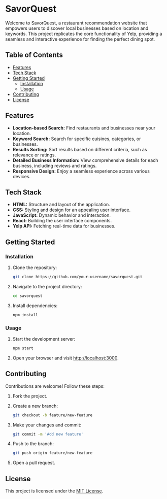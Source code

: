 # SavorQuest

Welcome to SavorQuest, a restaurant recommendation website that empowers users to discover local businesses based on location and keywords. This project replicates the core functionality of Yelp, providing a seamless and interactive experience for finding the perfect dining spot.

## Table of Contents

- [Features](#features)
- [Tech Stack](#tech-stack)
- [Getting Started](#getting-started)
  - [Installation](#installation)
  - [Usage](#usage)
- [Contributing](#contributing)
- [License](#license)

## Features

- **Location-based Search:** Find restaurants and businesses near your location.
- **Keyword Search:** Search for specific cuisines, categories, or businesses.
- **Results Sorting:** Sort results based on different criteria, such as relevance or ratings.
- **Detailed Business Information:** View comprehensive details for each business, including reviews and ratings.
- **Responsive Design:** Enjoy a seamless experience across various devices.

## Tech Stack

- **HTML:** Structure and layout of the application.
- **CSS:** Styling and design for an appealing user interface.
- **JavaScript:** Dynamic behavior and interaction.
- **React:** Building the user interface components.
- **Yelp API:** Fetching real-time data for businesses.

## Getting Started

### Installation

1. Clone the repository:

   ```bash
   git clone https://github.com/your-username/savorquest.git
   ```

2. Navigate to the project directory:

   ```bash
   cd savorquest
   ```

3. Install dependencies:

   ```bash
   npm install
   ```

### Usage

1. Start the development server:

   ```bash
   npm start
   ```

2. Open your browser and visit [http://localhost:3000](http://localhost:3000).

## Contributing

Contributions are welcome! Follow these steps:

1. Fork the project.
2. Create a new branch:

   ```bash
   git checkout -b feature/new-feature
   ```

3. Make your changes and commit:

   ```bash
   git commit -m 'Add new feature'
   ```

4. Push to the branch:

   ```bash
   git push origin feature/new-feature
   ```

5. Open a pull request.

## License

This project is licensed under the [MIT License](LICENSE).

